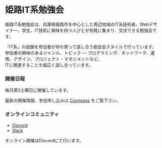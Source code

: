 # 姫路IT系勉強会

姫路IT系勉強会は、兵庫県姫路市を中心とした周辺地域のIT系技術者、Webデザイナー、学生、IT技術に興味を持つ人びとが気軽に集まり、交流できる勉強会です。

「IT系」の話題を参加者が持ち寄って話し合う座談会スタイルで行っています。  
参加者の興味のあるジャンル、トピック ― プログラミング、ネットワーク、運用、デザイン、プロジェクト・マネジメントなど、  
ITに関連することを幅広く話し合っています。

###  開催日程
毎月第3土曜日に開催しています。

最新の開催情報、参加申し込みは [Connpass](https://histudy.connpass.com/) をご覧下さい。

### オンラインコミュニティ
* [Discord](https://discord.gg/rZCeScB)
* [Slack](https://histudy.slack.com/)

オンライン開催はDiscordにて行います。

